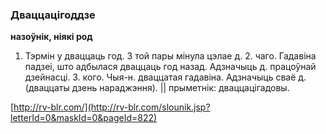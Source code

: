### Дваццацігоддзе
**назоўнік, ніякі род**

1. Тэрмін у дваццаць год. З той пары мінула цэлае д. 2. чаго. Гадавіна падзеі, што адбылася дваццаць год назад. Адзначыць д. працоўнай дзейнасці. З. кого. Чыя-н. дваццатая гадавіна. Адзначыць сваё д. (дваццаты дзень нараджэння). || прыметнік: дваццацігадовы.

<a rel="author">[http://rv-blr.com/](http://rv-blr.com/slounik.jsp?letterId=0&maskId=0&pageId=822)</a>
